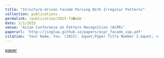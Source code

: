 ```yaml
---
title: "Structure-driven Facade Parsing With Irregular Patterns"
collection: publications
permalink: /publication/2015-fa�ade
date: 1/1/2015
venue: 'Asian Conference on Pattern Recognition (ACPR)'
paperurl: 'http://jingluw.github.io/papers/acpr_facade_sup.pdf'
citation: 'Your Name, You. (2015). &quot;Paper Title Number 3.&quot; <i>Journal 1</i>. 1(3).'
---
```


<a href='http://jingluw.github.io/papers/acpr_facade_sup.pdf'>paper</a>

<!-- Recommended citation: Your Name, You. (2015). "Paper Title Number 3." <i>Journal 1</i>. 1(3). -->
